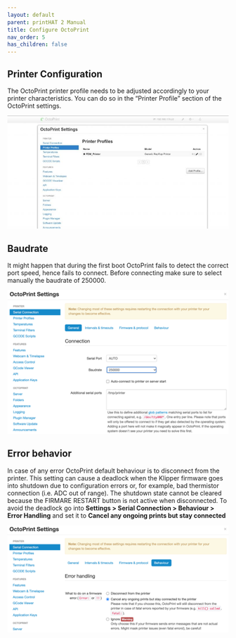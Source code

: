 ```yaml
---
layout: default
parent: printHAT 2 Manual
title: Configure OctoPrint
nav_order: 5
has_children: false
---
```


## Printer Configuration
The OctoPrint printer profile needs to be adjusted accordingly to your printer characteristics. You can do so in the “Printer Profile” section of the OctoPrint settings.

![octosettings](../assets/img/octo_settings.jpg)


## Baudrate
It might happen that during the first boot OctoPrint fails to detect the correct port speed, hence fails to connect. Before connecting make sure to select manually the baudrate of 250000.

![octosettings](../assets/img/octoprint-baudrate.png)

## Error behavior
In case of any error OctoPrint default behaviour is to disconnect from the printer. This setting can cause a deadlock when the Klipper firmware goes into shutdown due to configuration errors or, for example, bad thermistor connection (i.e. ADC out of range). The shutdown state cannot be cleared because the FIRMARE RESTART button is not active when disconnected.
To avoid the deadlock go into **Settings > Serial Connection > Behaviour > Error Handling** and set it to **Cancel any ongoing prints but stay connected**

![octosettings](../assets/img/octoprint-behaviour.png)
